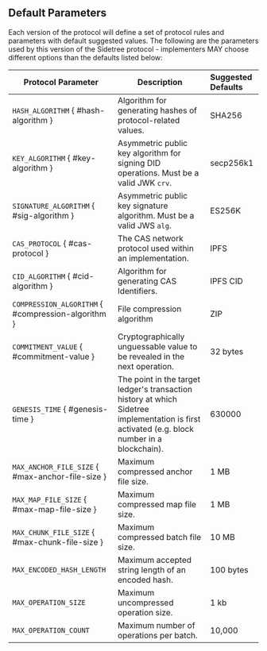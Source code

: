 ## Default Parameters

Each version of the protocol will define a set of protocol rules and parameters with default suggested values. The following are the parameters used by this version of the Sidetree protocol - implementers MAY choose different options than the defaults listed below:

| Protocol Parameter          | Description                                                                   | Suggested Defaults |
|-----------------------------|-------------------------------------------------------------------------------|:-------------------|
| `HASH_ALGORITHM` { #hash-algorithm }       | Algorithm for generating hashes of protocol-related values.    |             SHA256 |
| `KEY_ALGORITHM` { #key-algorithm }         | Asymmetric public key algorithm for signing DID operations. Must be a valid JWK `crv`.    |          secp256k1 |
| `SIGNATURE_ALGORITHM` { #sig-algorithm }   | Asymmetric public key signature algorithm. Must be a valid JWS `alg`.                    |             ES256K |
| `CAS_PROTOCOL` { #cas-protocol }       | The CAS network protocol used within an implementation.            |               IPFS |
| `CID_ALGORITHM` { #cid-algorithm }       | Algorithm for generating CAS Identifiers.                        |           IPFS CID |
| `COMPRESSION_ALGORITHM` { #compression-algorithm } | File compression algorithm                             |                ZIP |
| `COMMITMENT_VALUE` { #commitment-value } | Cryptographically unguessable value to be revealed in the next operation. |      32 bytes |
| `GENESIS_TIME` { #genesis-time }                 | The point in the target ledger's transaction history at which Sidetree implementation is first activated (e.g. block number in a blockchain).    |             630000 |
| `MAX_ANCHOR_FILE_SIZE` { #max-anchor-file-size } | Maximum compressed anchor file size.                     |               1 MB |
| `MAX_MAP_FILE_SIZE` { #max-map-file-size }       | Maximum compressed map file size.                        |               1 MB |
| `MAX_CHUNK_FILE_SIZE`  { #max-chunk-file-size }  | Maximum compressed batch file size.                      |              10 MB |
| `MAX_ENCODED_HASH_LENGTH`   | Maximum accepted string length of an encoded hash.                            |          100 bytes |
| `MAX_OPERATION_SIZE`        | Maximum uncompressed operation size.                                          |               1 kb |
| `MAX_OPERATION_COUNT`       | Maximum number of operations per batch.                                       |             10,000 |